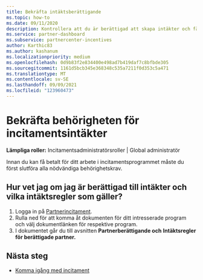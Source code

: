 ```yaml
---
title: Bekräfta intäktsberättigande
ms.topic: how-to
ms.date: 09/11/2020
description: Kontrollera att du är berättigad att skapa intäkter och få betalt i incitamentsprogrammet. Kontrollera dina intäktsberättigande- och intäktsregler i Partnercenter.
ms.service: partner-dashboard
ms.subservice: partnercenter-incentives
author: Karthic83
ms.author: kashanum
ms.localizationpriority: medium
ms.openlocfilehash: 0d9b83f2e834400e498ad7b419daf7c8bfbde305
ms.sourcegitcommit: 1161d5bcb345e368348c535a7211f0d353c5a471
ms.translationtype: MT
ms.contentlocale: sv-SE
ms.lasthandoff: 09/09/2021
ms.locfileid: "123960473"
---
```

# <a name="confirm-your-incentives-earnings-eligibility"></a>Bekräfta behörigheten för incitamentsintäkter

**Lämpliga roller:** Incitamentsadministratörsroller | Global administratör

Innan du kan få betalt för ditt arbete i incitamentsprogrammet måste du först slutföra alla nödvändiga behörighetskrav.

## <a name="how-do-i-check-my-earning-eligibility-and-revenue-rules"></a>Hur vet jag om jag är berättigad till intäkter och vilka intäktsregler som gäller?

1. Logga in på [Partnerincitament](https://partner.microsoft.com/membership/partner-incentives).
2. Rulla ned för att komma åt dokumenten för ditt intresserade program och välj dokumentlänken för respektive program.
3. I dokumentet går du till avsnitten **Partnerberättigande och** **Intäktsregler för berättigade partner.**

## <a name="next-steps"></a>Nästa steg

- [Komma igång med incitament](incentives-get-started-intro.md)
